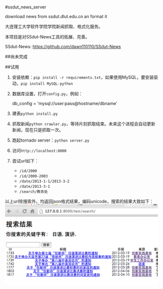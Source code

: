 #ssdut_news_server

download news from ssdut.dlut.edu.cn an format it

大连理工大学软件学院学院新闻抓取、格式化服务。

本项目是对SSdut-News工具的拓展、完善。

SSdut-News: https://github.com/dawn110110/SSdut-News

##尚未完成

##试用

1. 安装依赖：`pip install -r requirements.txt`，如果使用MySQL，要安装驱动，`pip install MySQL-python`
2. 数据库设置，打开`config.py`，例如：

    db_config = 'mysql://user:pass@hostname/dbname'

3. 建表`python install.py`
4. 抓取新闻`python crawler.py`，等待片刻抓取结束。未来这个进程会自动更新新闻，现在只是抓取一次。
5. 跑起tornado server：`python server.py`
6. 访问`http://localhost:8000`
7. 尝试url如下：
    - `/id/2000`
    - `/id/2000-2003`
    - `/date/2013-1-1/2013-3-2`
    - `/date/2013-3-1`
    - `/search/教务处`

以上url除搜索外，均返回json格式结果，编码unicode，搜索的结果大致如下：
![image](static/example.png)

